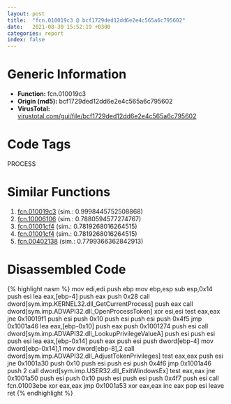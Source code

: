 ```yaml
---
layout: post
title:  "fcn.010019c3 @ bcf1729ded12dd6e2e4c565a6c795602"
date:   2021-08-30 15:52:19 +0300
categories: report
index: false
---
```


# Generic Information
- **Function:** fcn.010019c3
- **Origin (md5):** bcf1729ded12dd6e2e4c565a6c795602
- **VirusTotal:** [virustotal.com/gui/file/bcf1729ded12dd6e2e4c565a6c795602][virustotal_ref]

# Code Tags
<span class="tag" id="PROCESS">PROCESS</span>


# Similar Functions

1. [fcn.010019c3][similar_1_ref] (sim.: 0.9998445752508868)
2. [fcn.10006106][similar_2_ref] (sim.: 0.7880594577274767)
3. [fcn.01001cf4][similar_3_ref] (sim.: 0.7819268016264515)
4. [fcn.01001cf4][similar_4_ref] (sim.: 0.7819268016264515)
5. [fcn.00402138][similar_5_ref] (sim.: 0.7799366362842913)


# Disassembled Code

{% highlight nasm %}
mov edi,edi
push ebp
mov ebp,esp
sub esp,0x14
push esi
lea eax,[ebp-4]
push eax
push 0x28
call dword[sym.imp.KERNEL32.dll_GetCurrentProcess]
push eax
call dword[sym.imp.ADVAPI32.dll_OpenProcessToken]
xor esi,esi
test eax,eax
jne 0x10019f1
push esi
push 0x10
push esi
push esi
push 0x4f5
jmp 0x1001a46
lea eax,[ebp-0x10]
push eax
push 0x1001274
push esi
call dword[sym.imp.ADVAPI32.dll_LookupPrivilegeValueA]
push esi
push esi
push esi
lea eax,[ebp-0x14]
push eax
push esi
push dword[ebp-4]
mov dword[ebp-0x14],1
mov dword[ebp-8],2
call dword[sym.imp.ADVAPI32.dll_AdjustTokenPrivileges]
test eax,eax
push esi
jne 0x1001a30
push 0x10
push esi
push esi
push 0x4f6
jmp 0x1001a46
push 2
call dword[sym.imp.USER32.dll_ExitWindowsEx]
test eax,eax
jne 0x1001a50
push esi
push 0x10
push esi
push esi
push 0x4f7
push esi
call fcn.01003ebe
xor eax,eax
jmp 0x1001a53
xor eax,eax
inc eax
pop esi
leave 
ret 
{% endhighlight %}


[similar_1_ref]: /report/fcn.010019c3@7be42d186738ec1816397d616de2cb9d
[similar_2_ref]: /report/fcn.10006106@01917ef1a6330a4695a0deaf2b7bc13a
[similar_3_ref]: /report/fcn.01001cf4@7be42d186738ec1816397d616de2cb9d
[similar_4_ref]: /report/fcn.01001cf4@bcf1729ded12dd6e2e4c565a6c795602
[similar_5_ref]: /report/fcn.00402138@0cb2d61ee2bb08c35289961542a08513
[virustotal_ref]: https://www.virustotal.com/gui/file/bcf1729ded12dd6e2e4c565a6c795602